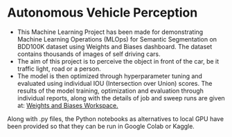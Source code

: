 # Autonomous Vehicle Perception

- This Machine Learning Project has been made for demonstrating Machine Learning Operations (MLOps) for Semantic Segmentation on BDD100K dataset using Weights and Biases dashboard. The dataset contains thousands of images of self driving cars.
- The aim of this project is to perceive the object in front of the car, be it traffic light, road or a person.
- The model is then optimized through hyperparameter tuning and evaluated using individual IOU (Intersection over Union) scores. The results of the model training, optimization and evaluation through individual reports, along with the details of job and sweep runs are given at: [Weights and Biases Workspace.](https://wandb.ai/semaljohari80/mlops-course-001?nw=nwusersemaljohari80)

Along with .py files, the Python notebooks as alternatives to local GPU have been provided so that they can be run in Google Colab or Kaggle.
